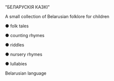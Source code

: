 "БЕЛАРУСКIЯ КАЗКI"

A small collection of Belarusian folklore 
for children

● folk tales

● counting rhymes

● riddles

● nursery rhymes

● lullabies

Belarusian language
